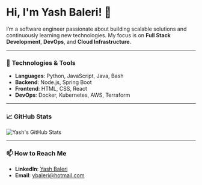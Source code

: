 # Hi, I'm Yash Baleri! 👋

I’m a software engineer passionate about building scalable solutions and continuously learning new technologies. My focus is on **Full Stack Development**, **DevOps**, and **Cloud Infrastructure**.

---

### 🔧 **Technologies & Tools**

- **Languages**: Python, JavaScript, Java, Bash
- **Backend**: Node.js, Spring Boot
- **Frontend**: HTML, CSS, React
- **DevOps**: Docker, Kubernetes, AWS, Terraform

---

### 📈 **GitHub Stats**

![Yash's GitHub Stats](https://github-readme-stats.vercel.app/api?username=YashBaleri&show_icons=true&theme=default)

---

### 📫 **How to Reach Me**

- **LinkedIn**: [Yash Baleri](https://www.linkedin.com/in/yashbaleri)
- **Email**: ybaleri@hotmail.com

<!--
**YashBaleri/YashBaleri** is a ✨ _special_ ✨ repository because its `README.md` (this file) appears on your GitHub profile.

Here are some ideas to get you started:

- 🔭 I’m currently working on ...
- 🌱 I’m currently learning ...
- 👯 I’m looking to collaborate on ...
- 🤔 I’m looking for help with ...
- 💬 Ask me about ...
- 📫 How to reach me: ...
- 😄 Pronouns: ...
- ⚡ Fun fact: ...
-->
